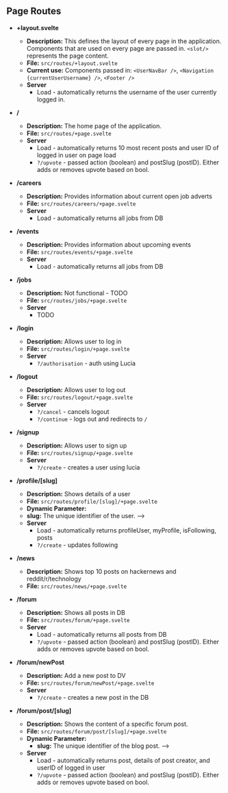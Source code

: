 ## Page Routes

- **+layout.svelte**

  - **Description:** This defines the layout of every page in the application. Components that are used on every page are passed in. `<slot/>` represents the page content.
  - **File:** `src/routes/+layout.svelte`
  - **Current use:** Components passed in: `<UserNavBar />`, `<Navigation {currentUserUsername} />`, `<Footer />`
  - **Server**
    - Load - automatically returns the username of the user currently logged in.

- **/**

  - **Description:** The home page of the application.
  - **File:** `src/routes/+page.svelte`
  - **Server**
    - Load - automatically returns 10 most recent posts and user ID of logged in user on page load
    - `?/upvote` - passed action (boolean) and postSlug (postID). Either adds or removes upvote based on bool.

- **/careers**

  - **Description:** Provides information about current open job adverts
  - **File:** `src/routes/careers/+page.svelte`
  - **Server**
    - Load - automatically returns all jobs from DB

- **/events**

  - **Description:** Provides information about upcoming events
  - **File:** `src/routes/events/+page.svelte`
  - **Server**
    - Load - automatically returns all jobs from DB

- **/jobs**

  - **Description:** Not functional - TODO
  - **File:** `src/routes/jobs/+page.svelte`
  - **Server**
    - TODO

- **/login**

  - **Description:** Allows user to log in
  - **File:** `src/routes/login/+page.svelte`
  - **Server**
    - `?/authorisation` - auth using Lucia

- **/logout**

  - **Description:** Allows user to log out
  - **File:** `src/routes/logout/+page.svelte`
  - **Server**
    - `?/cancel` - cancels logout
    - `?/continue` - logs out and redirects to `/`

- **/signup**

  - **Description:** Allows user to sign up
  - **File:** `src/routes/signup/+page.svelte`
  - **Server**
    - `?/create` - creates a user using lucia

- **/profile/[slug]**

  - **Description:** Shows details of a user
  - **File:** `src/routes/profile/[slug]/+page.svelte`
  - **Dynamic Parameter:**
  - **slug:** The unique identifier of the user. -->
  - **Server**
    - Load - automatically returns profileUser, myProfile, isFollowing, posts
    - `?/create` - updates following

- **/news**

  - **Description:** Shows top 10 posts on hackernews and reddit/r/technology
  - **File:** `src/routes/news/+page.svelte`

- **/forum**

  - **Description:** Shows all posts in DB
  - **File:** `src/routes/forum/+page.svelte`
  - **Server**
    - Load - automatically returns all posts from DB
    - `?/upvote` - passed action (boolean) and postSlug (postID). Either adds or removes upvote based on bool.

- **/forum/newPost**

  - **Description:** Add a new post to DV
  - **File:** `src/routes/forum/newPost/+page.svelte`
  - **Server**
    - `?/create` - creates a new post in the DB

- **/forum/post/[slug]**
  - **Description:** Shows the content of a specific forum post.
  - **File:** `src/routes/forum/post/[slug]/+page.svelte`
  - **Dynamic Parameter:**
    - **slug:** The unique identifier of the blog post. -->
  - **Server**
    - Load - automatically returns post, details of post creator, and userID of logged in user
    - `?/upvote` - passed action (boolean) and postSlug (postID). Either adds or removes upvote based on bool.
